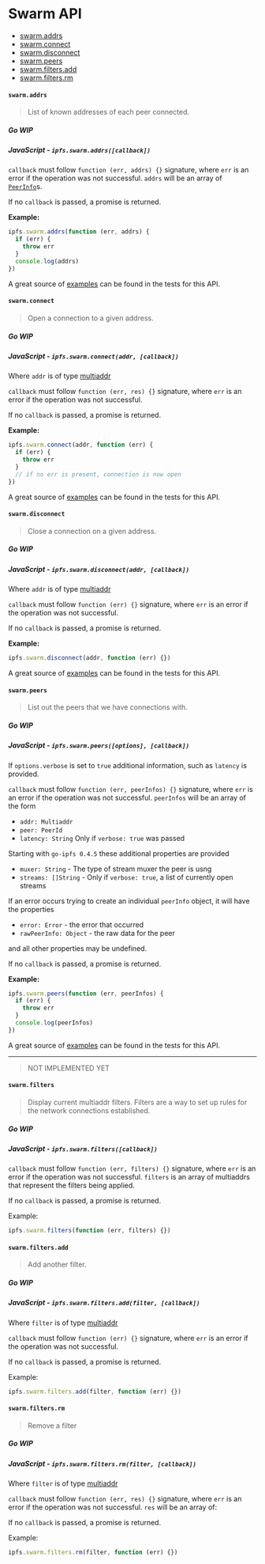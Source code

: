 # Swarm API

- [swarm.addrs](#swarmaddrs)
- [swarm.connect](#swarmconnect)
- [swarm.disconnect](#swarmdisconnect)
- [swarm.peers](#swarmpeers)
- [swarm.filters.add](#swarmfiltersadd)
- [swarm.filters.rm](#swarmfiltersrm)

#### `swarm.addrs`

> List of known addresses of each peer connected.

##### Go **WIP**

##### JavaScript - `ipfs.swarm.addrs([callback])`

`callback` must follow `function (err, addrs) {}` signature, where `err` is an error if the operation was not successful. `addrs` will be an array of [`PeerInfo`](https://github.com/libp2p/js-peer-info)s.

If no `callback` is passed, a promise is returned.

**Example:**

```JavaScript
ipfs.swarm.addrs(function (err, addrs) {
  if (err) {
    throw err
  }
  console.log(addrs)
})
```

A great source of [examples][] can be found in the tests for this API.

#### `swarm.connect`

> Open a connection to a given address.

##### Go **WIP**

##### JavaScript - `ipfs.swarm.connect(addr, [callback])`

Where `addr` is of type [multiaddr](https://github.com/multiformats/js-multiaddr)

`callback` must follow `function (err, res) {}` signature, where `err` is an error if the operation was not successful.

If no `callback` is passed, a promise is returned.

**Example:**

```JavaScript
ipfs.swarm.connect(addr, function (err) {
  if (err) {
    throw err
  }
  // if no err is present, connection is now open
})
```

A great source of [examples][] can be found in the tests for this API.

#### `swarm.disconnect`

> Close a connection on a given address.

##### Go **WIP**

##### JavaScript - `ipfs.swarm.disconnect(addr, [callback])`

Where `addr` is of type [multiaddr](https://github.com/multiformats/js-multiaddr)

`callback` must follow `function (err) {}` signature, where `err` is an error if the operation was not successful.

If no `callback` is passed, a promise is returned.

**Example:**

```JavaScript
ipfs.swarm.disconnect(addr, function (err) {})
```

A great source of [examples][] can be found in the tests for this API.

#### `swarm.peers`

> List out the peers that we have connections with.

##### Go **WIP**

##### JavaScript - `ipfs.swarm.peers([options], [callback])`

If `options.verbose` is set to `true` additional information, such as `latency` is provided.

`callback` must follow `function (err, peerInfos) {}` signature, where `err` is an error if the operation was not successful. `peerInfos` will be an array of the form

- `addr: Multiaddr`
- `peer: PeerId`
- `latency: String` Only if `verbose: true` was passed

Starting with `go-ipfs 0.4.5` these additional properties are provided

- `muxer: String` - The type of stream muxer the peer is usng
- `streams: []String` - Only if `verbose: true`, a list of currently open streams

If an error occurs trying to create an individual `peerInfo` object, it will have the properties

- `error: Error` - the error that occurred
- `rawPeerInfo: Object` - the raw data for the peer

and all other properties may be undefined.

If no `callback` is passed, a promise is returned.

**Example:**

```JavaScript
ipfs.swarm.peers(function (err, peerInfos) {
  if (err) {
    throw err
  }
  console.log(peerInfos)
})
```

A great source of [examples][] can be found in the tests for this API.

---

> NOT IMPLEMENTED YET

#### `swarm.filters`

> Display current multiaddr filters. Filters are a way to set up rules for the network connections established.

##### Go **WIP**

##### JavaScript - `ipfs.swarm.filters([callback])`

`callback` must follow `function (err, filters) {}` signature, where `err` is an error if the operation was not successful. `filters` is an array of multiaddrs that represent the filters being applied.

If no `callback` is passed, a promise is returned.

Example:

```JavaScript
ipfs.swarm.filters(function (err, filters) {})
```

#### `swarm.filters.add`

> Add another filter.

##### Go **WIP**

##### JavaScript - `ipfs.swarm.filters.add(filter, [callback])`

Where `filter` is of type [multiaddr]()

`callback` must follow `function (err) {}` signature, where `err` is an error if the operation was not successful.

If no `callback` is passed, a promise is returned.

Example:

```JavaScript
ipfs.swarm.filters.add(filter, function (err) {})
```

#### `swarm.filters.rm`

> Remove a filter

##### Go **WIP**

##### JavaScript - `ipfs.swarm.filters.rm(filter, [callback])`

Where `filter` is of type [multiaddr]()

`callback` must follow `function (err, res) {}` signature, where `err` is an error if the operation was not successful. `res` will be an array of:

If no `callback` is passed, a promise is returned.

Example:

```JavaScript
ipfs.swarm.filters.rm(filter, function (err) {})
```

[examples]: https://github.com/ipfs/interface-ipfs-core/blob/master/js/src/swarm
